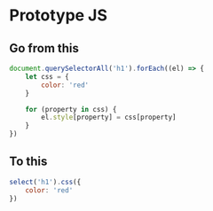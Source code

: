 # Prototype JS

## Go from this
```javascript
document.querySelectorAll('h1').forEach((el) => {
    let css = {
        color: 'red'
    }

    for (property in css) {
        el.style[property] = css[property]
    }
})
```
## To this
```javascript
select('h1').css({
    color: 'red'
})
```